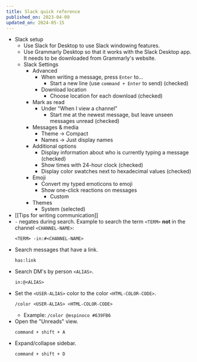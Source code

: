 ```yaml
---
title: Slack quick reference
published_on: 2023-04-09
updated_on: 2024-05-15
---
```

- Slack setup
    - Use Slack for Desktop to use Slack windowing features.
    - Use Grammarly Desktop so that it works with the Slack Desktop app. It needs to be downloaded from Grammarly's website.
    - Slack Settings
        - Advanced
            - When writing a message, press `Enter` to…
                - Start a new line (use `command + Enter` to send) (checked)
            - Download location
                - Choose location for each download (checked)
        - Mark as read
            - Under "When I view a channel"
                - Start me at the newest message, but leave unseen messages unread (checked)
        - Messages & media
            - Theme -> Compact
            - Names -> Just display names
        - Additional options
            - Display information about who is currently typing a message (checked)
            - Show times with 24-hour clock (checked)
            - Display color swatches next to hexadecimal values (checked)
        - Emoji
            - Convert my typed emoticons to emoji
            - Show one-click reactions on messages
                - Custom
        - Themes
            - System (selected)
- [[Tips for writing communication]]
- `-` negates during search. Example to search the term `<TERM>` **not** in the channel `<CHANNEL-NAME>`:
    ```
    <TERM> -in:#<CHANNEL-NAME>
    ```
- Search messages that have a link.
    ```
    has:link
    ```
- Search DM's by person `<ALIAS>`.
    ```
    in:@<ALIAS>
    ```
- Set the `<USER-ALIAS>` color to the color `<HTML-COLOR-CODE>`.
    ```
    /color <USER-ALIAS> <HTML-COLOR-CODE>
    ```
    - Example: `/color @espinoco #639FB6`
- Open the "Unreads" view.
    ```
    command + shift + A
    ```
- Expand/collapse sidebar.
    ```
    command + shift + D
    ```

